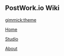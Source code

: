 ## PostWork.io Wiki
[gimmick:theme](slate)

[Home](postwork.io)

[Studio](studio.postwork.io)

[About](index.md)

